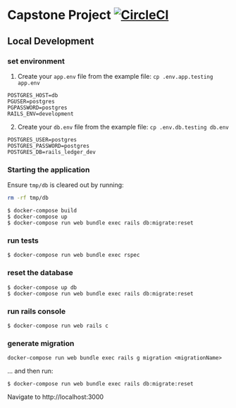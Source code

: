 # Capstone Project [![CircleCI](https://circleci.com/gh/matteeyao/capstone-backend/tree/main.svg?style=svg)](https://circleci.com/gh/matteeyao/capstone-backend/tree/main)

## Local Development

### set environment

1. Create your `app.env` file from the example file: `cp .env.app.testing app.env`
```
POSTGRES_HOST=db
PGUSER=postgres
PGPASSWORD=postgres
RAILS_ENV=development
```

2. Create your `db.env` file from the example file: `cp .env.db.testing db.env`
```
POSTGRES_USER=postgres
POSTGRES_PASSWORD=postgres
POSTGRES_DB=rails_ledger_dev
```

### Starting the application

Ensure `tmp/db` is cleared out by running:

```zsh
rm -rf tmp/db
```

```
$ docker-compose build
$ docker-compose up
$ docker-compose run web bundle exec rails db:migrate:reset
```

### run tests

```
$ docker-compose run web bundle exec rspec
```

### reset the database

```
$ docker-compose up db
$ docker-compose run web bundle exec rails db:migrate:reset
```

### run rails console

```
$ docker-compose run web rails c
```

### generate migration

```
docker-compose run web bundle exec rails g migration <migrationName>
```

... and then run:

```
$ docker-compose run web bundle exec rails db:migrate:reset
```

Navigate to http://localhost:3000
